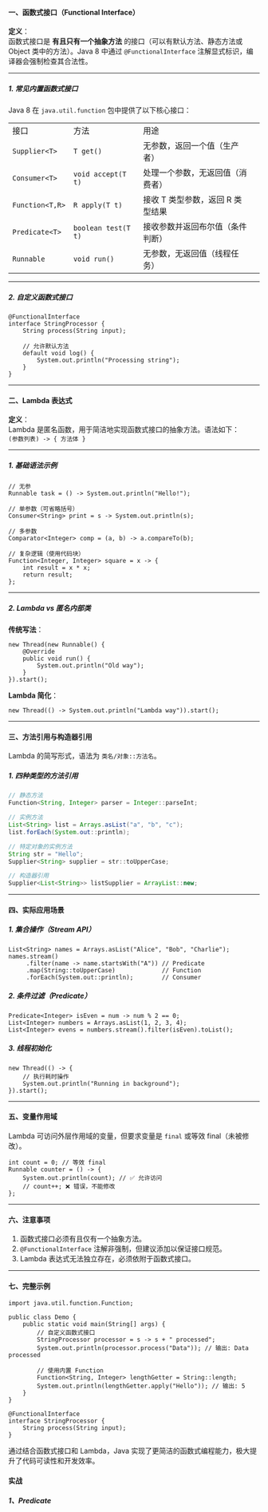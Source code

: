 #### 一、函数式接口（Functional Interface）

**定义**：  
函数式接口是 **有且只有一个抽象方法** 的接口（可以有默认方法、静态方法或 Object 类中的方法）。Java 8 中通过 `@FunctionalInterface` 注解显式标识，编译器会强制检查其合法性。

---

##### 1. 常见内置函数式接口

Java 8 在 `java.util.function` 包中提供了以下核心接口：

|                 |                     |                     |     |
| --------------- | ------------------- | ------------------- | --- |
| 接口              | 方法                  | 用途                  |     |
| `Supplier<T>`   | `T get()`           | 无参数，返回一个值（生产者）      |     |
| `Consumer<T>`   | `void accept(T t)`  | 处理一个参数，无返回值（消费者）    |     |
| `Function<T,R>` | `R apply(T t)`      | 接收 T 类型参数，返回 R 类型结果 |     |
| `Predicate<T>`  | `boolean test(T t)` | 接收参数并返回布尔值（条件判断）    |     |
| `Runnable`      | `void run()`        | 无参数，无返回值（线程任务）      |     |

---

##### 2. 自定义函数式接口

``` fold
@FunctionalInterface
interface StringProcessor {
    String process(String input);
    
    // 允许默认方法
    default void log() {
        System.out.println("Processing string");
    }
}
```

---

#### 二、Lambda 表达式

**定义**：  
Lambda 是匿名函数，用于简洁地实现函数式接口的抽象方法。语法如下：  
`(参数列表) -> { 方法体 }`

---

##### 1. 基础语法示例

```
// 无参
Runnable task = () -> System.out.println("Hello!");

// 单参数（可省略括号）
Consumer<String> print = s -> System.out.println(s);

// 多参数
Comparator<Integer> comp = (a, b) -> a.compareTo(b);

// 复杂逻辑（使用代码块）
Function<Integer, Integer> square = x -> {
    int result = x * x;
    return result;
};
```

---

##### 2. Lambda vs 匿名内部类

**传统写法**：

```
new Thread(new Runnable() {
    @Override
    public void run() {
        System.out.println("Old way");
    }
}).start();
```

**Lambda 简化**：

```
new Thread(() -> System.out.println("Lambda way")).start();
```

---

#### 三、方法引用与构造器引用

Lambda 的简写形式，语法为 `类名/对象::方法名`。

##### 1. 四种类型的方法引用

```java flod
// 静态方法
Function<String, Integer> parser = Integer::parseInt;

// 实例方法
List<String> list = Arrays.asList("a", "b", "c");
list.forEach(System.out::println);

// 特定对象的实例方法
String str = "Hello";
Supplier<String> supplier = str::toUpperCase;

// 构造器引用
Supplier<List<String>> listSupplier = ArrayList::new;
```

---

#### 四、实际应用场景

##### 1. 集合操作（Stream API）

```
List<String> names = Arrays.asList("Alice", "Bob", "Charlie");
names.stream()
     .filter(name -> name.startsWith("A")) // Predicate
     .map(String::toUpperCase)             // Function
     .forEach(System.out::println);        // Consumer
```

##### 2. 条件过滤（Predicate）

```
Predicate<Integer> isEven = num -> num % 2 == 0;
List<Integer> numbers = Arrays.asList(1, 2, 3, 4);
List<Integer> evens = numbers.stream().filter(isEven).toList();
```

##### 3. 线程初始化

```
new Thread(() -> {
    // 执行耗时操作
    System.out.println("Running in background");
}).start();
```

---

#### 五、变量作用域

Lambda 可访问外层作用域的变量，但要求变量是 `final` 或等效 final（未被修改）。

```
int count = 0; // 等效 final
Runnable counter = () -> {
    System.out.println(count); // ✅ 允许访问
    // count++; ❌ 错误，不能修改
};
```

---

#### 六、注意事项

1. 函数式接口必须有且仅有一个抽象方法。
2. `@FunctionalInterface` 注解非强制，但建议添加以保证接口规范。
3. Lambda 表达式无法独立存在，必须依附于函数式接口。

---

#### 七、完整示例

```
import java.util.function.Function;

public class Demo {
    public static void main(String[] args) {
        // 自定义函数式接口
        StringProcessor processor = s -> s + " processed";
        System.out.println(processor.process("Data")); // 输出: Data processed

        // 使用内置 Function
        Function<String, Integer> lengthGetter = String::length;
        System.out.println(lengthGetter.apply("Hello")); // 输出: 5
    }
}

@FunctionalInterface
interface StringProcessor {
    String process(String input);
}
```

通过结合函数式接口和 Lambda，Java 实现了更简洁的函数式编程能力，极大提升了代码可读性和开发效率。

#### 实战

##### 1、Predicate